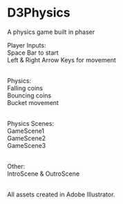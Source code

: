 # D3Physics
A physics game built in phaser <br>

Player Inputs: <br>
Space Bar to start <br>
Left & Right Arrow Keys for movement <br><br>


Physics:<br>
Falling coins<br>
Bouncing coins<br>
Bucket movement<br><br>


Physics Scenes:<br>
GameScene1<br>
GameScene2<br>
GameScene3<br><br>


Other:<br>
IntroScene & OutroScene<br><br>

All assets created in Adobe Illustrator.
